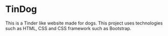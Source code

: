 # TinDog
This is a Tinder like website made for dogs. This project uses technologies such as HTML, CSS and CSS framework such as Bootstrap.  
